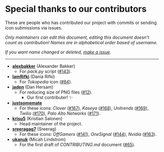 # Special thanks to our contributors

These are people who has contributed our project with commits or sending icon submissions via issues.

*Only maintainers can edit this document, editing this document doesn't count as contribution! Names are in alphabetical order based of username.*

*If you want name changed or deleted, [make a issue](https://github.com/aegis-icons/aegis-icons/issues/new).*

---

- **[alexbakker](https://github.com/alexbakker)** (Alexander Bakker)
  - For *pack.py* script ([#143](https://github.com/aegis-icons/aegis-icons/pull/143)).
- **[IamRifki](https://github.com/IamRifki)** (Dania Rifki)
  - For *Tokopedia* icon ([#84](https://github.com/aegis-icons/aegis-icons/pull/84)).
- **[jaden](https://github.com/jaden)** (Dan Hersam)
  - For reducing size of PNG files ([#12](https://github.com/aegis-icons/aegis-icons/pull/12)).
    - Our first contributer! ✨
- **[justsomemate](https://github.com/justsomemate)**
  - For these icons: *Clover* ([#167](https://github.com/aegis-icons/aegis-icons/issues/167)), *Kaseya* ([#168](https://github.com/aegis-icons/aegis-icons/issues/168)), *Unitrends* ([#169](https://github.com/aegis-icons/aegis-icons/issues/169)), *Twilio* ([#170](https://github.com/aegis-icons/aegis-icons/issues/170)), *Palo Alto Networks* ([#171](https://github.com/aegis-icons/aegis-icons/issues/171)).
- **[krisu5](https://github.com/krisu5)** (Kristian Salonen)
  - Head maintainer of the project.
- **[sreeragag7](https://github.com/sreeragag7)** (Sreerag)
  - For these icons: *OffGamers* ([#141](https://github.com/aegis-icons/aegis-icons/pull/141)), *OneSignal* ([#144](https://github.com/aegis-icons/aegis-icons/pull/144)), *Nvidia* ([#163](https://github.com/aegis-icons/aegis-icons/pull/163)).
- **[ukanuk](https://github.com/ukanuk)** (Micah Lindstrom)
  - For the first draft of *CONTRIBUTING.md* document ([#65](https://github.com/aegis-icons/aegis-icons/pull/65)).